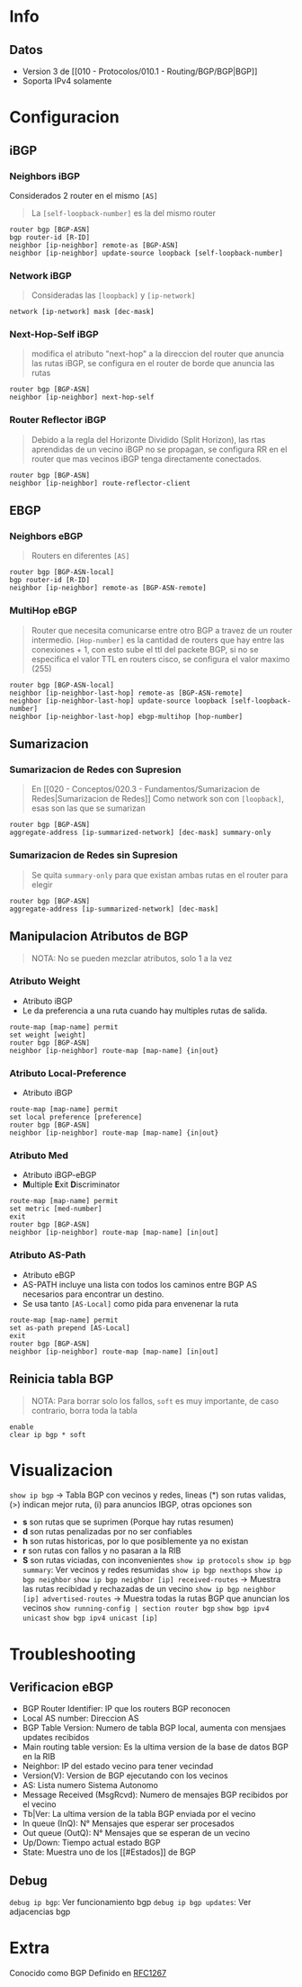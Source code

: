 # Info
## Datos
- Version 3 de [[010 - Protocolos/010.1 - Routing/BGP/BGP|BGP]]
- Soporta IPv4 solamente

# Configuracion
## iBGP
### Neighbors iBGP
Considerados 2 router en el mismo `[AS]`
> La `[self-loopback-number]` es la del mismo router
```
router bgp [BGP-ASN]
bgp router-id [R-ID]
neighbor [ip-neighbor] remote-as [BGP-ASN]
neighbor [ip-neighbor] update-source loopback [self-loopback-number]
```
### Network iBGP
> Consideradas las `[loopback]` y `[ip-network]`
```
network [ip-network] mask [dec-mask]
```
### Next-Hop-Self iBGP
> modifica el atributo "next-hop" a la direccion del router que anuncia las rutas iBGP, se configura en el router de borde que anuncia las rutas
```
router bgp [BGP-ASN]
neighbor [ip-neighbor] next-hop-self
```
### Router Reflector iBGP
> Debido a la regla del Horizonte Dividido (Split Horizon), las rtas aprendidas de un vecino iBGP no se propagan, se configura RR en el router que mas vecinos iBGP tenga directamente conectados.
```
router bgp [BGP-ASN]
neighbor [ip-neighbor] route-reflector-client
```

## EBGP
### Neighbors eBGP
> Routers en diferentes `[AS]`
```
router bgp [BGP-ASN-local]
bgp router-id [R-ID]
neighbor [ip-neighbor] remote-as [BGP-ASN-remote]
```

### MultiHop eBGP
> Router que necesita comunicarse entre otro BGP a travez de un router intermedio. `[Hop-number]` es la cantidad de routers que hay entre las conexiones + 1, con esto sube el ttl del packete BGP, si no se especifica el valor TTL en routers cisco, se configura el valor maximo (255)
```
router bgp [BGP-ASN-local]
neighbor [ip-neighbor-last-hop] remote-as [BGP-ASN-remote]
neighbor [ip-neighbor-last-hop] update-source loopback [self-loopback-number]
neighbor [ip-neighbor-last-hop] ebgp-multihop [hop-number] 
```

## Sumarizacion
### Sumarizacion de Redes con Supresion
> En [[020 - Conceptos/020.3 - Fundamentos/Sumarizacion de Redes|Sumarizacion de Redes]] Como network son con `[loopback]`, esas son las que se sumarizan
```
router bgp [BGP-ASN]
aggregate-address [ip-summarized-network] [dec-mask] summary-only
```
### Sumarizacion de Redes sin Supresion
> Se quita `summary-only` para que existan ambas rutas en el router para elegir
```
router bgp [BGP-ASN]
aggregate-address [ip-summarized-network] [dec-mask]
```
## Manipulacion Atributos de BGP
> NOTA: No se pueden mezclar atributos, solo 1 a la vez
### Atributo Weight
- Atributo iBGP
- Le da preferencia a una ruta cuando hay multiples rutas de salida.
```
route-map [map-name] permit
set weight [weight]
router bgp [BGP-ASN]
neighbor [ip-neighbor] route-map [map-name] {in|out}
```

### Atributo Local-Preference
- Atributo iBGP
```
route-map [map-name] permit
set local preference [preference]
router bgp [BGP-ASN]
neighbor [ip-neighbor] route-map [map-name] {in|out}
```

### Atributo Med
- Atributo iBGP-eBGP
- **M**ultiple **E**xit **D**iscriminator
```
route-map [map-name] permit
set metric [med-number]
exit
router bgp [BGP-ASN]
neighbor [ip-neighbor] route-map [map-name] [in|out]
```
### Atributo AS-Path
- Atributo eBGP
- AS-PATH incluye una lista con todos los caminos entre BGP AS necesarios para encontrar un destino.
- Se usa tanto `[AS-Local]` como pida para envenenar la ruta
```
route-map [map-name] permit
set as-path prepend [AS-Local]
exit
router bgp [BGP-ASN]
neighbor [ip-neighbor] route-map [map-name] [in|out]
```
## Reinicia tabla BGP
> NOTA: Para borrar solo los fallos, `soft` es muy importante, de caso contrario, borra toda la tabla
```
enable
clear ip bgp * soft
```

# Visualizacion
`show ip bgp` -> Tabla BGP con vecinos y redes, lineas (\*) son rutas validas, (>) indican mejor ruta, (i) para anuncios IBGP, otras opciones son
- **s** son rutas que se suprimen (Porque hay rutas resumen)
- **d** son rutas penalizadas por no ser confiables
- **h** son rutas historicas, por lo que posiblemente ya no existan
- **r** son rutas con fallos y no pasaran a la RIB
- **S** son rutas viciadas, con inconvenientes
`show ip protocols`
`show ip bgp summary`: Ver vecinos y redes resumidas
`show ip bgp nexthops`
`show ip bgp neighbor`
`show ip bgp neighbor [ip] received-routes` -> Muestra las rutas recibidad y rechazadas de un vecino
`show ip bgp neighbor [ip] advertised-routes` -> Muestra todas la rutas BGP que anuncian los vecinos
`show running-config | section router bgp`
`show bgp ipv4 unicast`
`show bgp ipv4 unicast [ip]`


# Troubleshooting
## Verificacion eBGP
- BGP Router Identifier: IP que los routers BGP reconocen
- Local AS number: Direccion AS
- BGP Table Version: Numero de tabla BGP local, aumenta con mensjaes updates recibidos
- Main routing table version: Es la ultima version de la base de datos BGP en la RIB
- Neighbor: IP del estado vecino para tener vecindad
- Version(V): Version de BGP ejecutando con los vecinos
- AS: Lista numero Sistema Autonomo
- Message Received (MsgRcvd): Numero de mensajes BGP recibidos por el vecino
- Tb|Ver: La ultima version de la tabla BGP enviada por el vecino
- In queue (InQ): N° Mensajes que esperar ser procesados
- Out queue (OutQ): N° Mensajes que se esperan de un vecino
- Up/Down: Tiempo actual estado BGP
- State: Muestra uno de los [[#Estados]] de BGP

## Debug
`debug ip bgp`: Ver funcionamiento bgp
`debug ip bgp updates`: Ver adjacencias bgp

# Extra
Conocido como BGP
Definido en [RFC1267](https://www.rfc-editor.org/rfc/rfc1267)